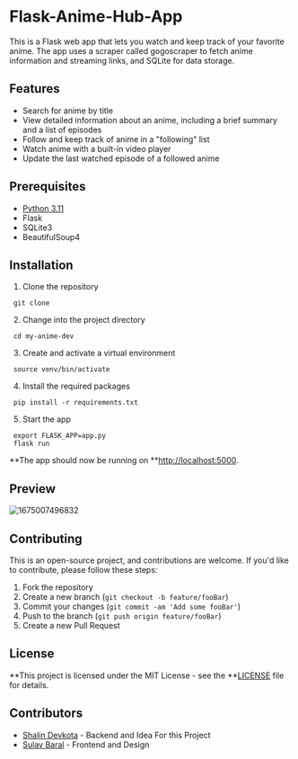 # Flask-Anime-Hub-App

This is a Flask web app that lets you watch and keep track of your favorite anime. The app uses a scraper called gogoscraper to fetch anime information and streaming links, and SQLite for data storage.

## Features

* Search for anime by title
* View detailed information about an anime, including a brief summary and a list of episodes
* Follow and keep track of anime in a "following" list
* Watch anime with a built-in video player
* Update the last watched episode of a followed anime

## Prerequisites

* [Python 3.11](https://www.python.org/downloads/)
* Flask
* SQLite3
* BeautifulSoup4

## Installation

1. Clone the repository

```
 git clone
```

2. Change into the project directory

```
 cd my-anime-dev
```

3. Create and activate a virtual environment

```
 source venv/bin/activate
```

4. Install the required packages

```
 pip install -r requirements.txt
```

5. Start the app

```
 export FLASK_APP=app.py
 flask run
```

**The app should now be running on **[http://localhost:5000](http://localhost:5000/).

## Preview

![1675007496832](image/README/1675007496832.png)

## Contributing

This is an open-source project, and contributions are welcome. If you'd like to contribute, please follow these steps:

1. Fork the repository
2. Create a new branch (`git checkout -b feature/fooBar`)
3. Commit your changes (`git commit -am 'Add some fooBar'`)
4. Push to the branch (`git push origin feature/fooBar`)
5. Create a new Pull Request

## License

**This project is licensed under the MIT License - see the **[LICENSE](https://chat.openai.com/LICENSE) file for details.

## Contributors

* [Shalin Devkota](https://www.github.com/GenVenom) - Backend and Idea For this Project
* [Sulav Baral](https://github.com/tyzrex) - Frontend and Design
